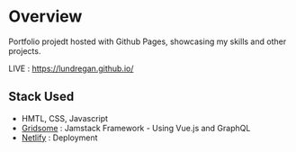 # Overview
Portfolio projedt hosted with Github Pages, showcasing my skills and other projects.

LIVE : https://lundregan.github.io/

## Stack Used
* HMTL, CSS, Javascript
* [Gridsome](https://gridsome.org/) : Jamstack Framework - Using Vue.js and GraphQL
* [Netlify](https://www.netlify.com/) : Deployment
